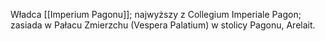 Władca [[Imperium Pagonu]]; najwyższy z Collegium Imperiale Pagon; zasiada w Pałacu Zmierzchu (Vespera Palatium) w stolicy Pagonu, Arelait.